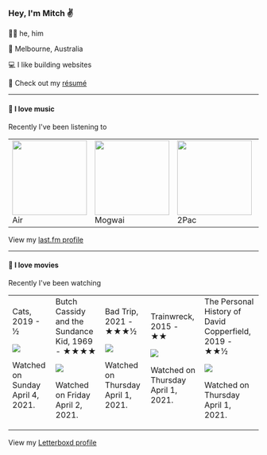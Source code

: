 <article><h3>Hey, I&#x27;m Mitch ✌️</h3><section><p>🙆‍♂️ he, him</p><p>📍 Melbourne, Australia</p><p>💻 I like building websites</p><p>📝 Check out my <a href="https://github.com/my-slab/resume">résumé</a></p></section><hr/><section><h4>💽 I love music</h4><p>Recently I&#x27;ve been listening to</p><table><tbody><td><img src="https://lastfm.freetls.fastly.net/i/u/174s/466f8fd2eaf94f5a92d44c63ffc8b33a.png" height="150px" alt="" role="presentation"/><br/>Air</td><td><img src="https://lastfm.freetls.fastly.net/i/u/174s/c9549e95ea6e455ba52445e13ef0649a.png" height="150px" alt="" role="presentation"/><br/>Mogwai</td><td><img src="https://lastfm.freetls.fastly.net/i/u/174s/4ca8269cfa0a4e0bb9a08aedfb645ed6.png" height="150px" alt="" role="presentation"/><br/>2Pac</td><td><img src="https://lastfm.freetls.fastly.net/i/u/174s/4dfa0959e9534f8dcfd24d5dc5110589.png" height="150px" alt="" role="presentation"/><br/>Pearl Jam</td><td><img src="https://lastfm.freetls.fastly.net/i/u/174s/140fbd4e75078c59a9a1552a8dfd1d85.png" height="150px" alt="" role="presentation"/><br/>Big Thief</td></tbody></table><span>View my <a href="https://www.last.fm/user/mylsb">last.fm profile</a></span></section><hr/><section><h4>📼 I love movies</h4><p>Recently I&#x27;ve been watching</p><table><tbody><td>Cats, 2019 - ½<br/><span> <p><img src="https://a.ltrbxd.com/resized/film-poster/4/6/5/9/7/8/465978-cats-0-500-0-750-crop.jpg?k=a8914b943d"/></p> <p>Watched on Sunday April 4, 2021.</p> </span></td><td>Butch Cassidy and the Sundance Kid, 1969 - ★★★★<br/><span> <p><img src="https://a.ltrbxd.com/resized/sm/upload/qv/1n/g0/ro/IetWfA2kG4ppZAe57NPyZ3ppts-0-500-0-750-crop.jpg?k=0adef4257c"/></p> <p>Watched on Friday April 2, 2021.</p> </span></td><td>Bad Trip, 2021 - ★★★½<br/><span> <p><img src="https://a.ltrbxd.com/resized/film-poster/5/0/6/9/7/2/506972-bad-trip-0-500-0-750-crop.jpg?k=d06e55e321"/></p> <p>Watched on Thursday April 1, 2021.</p> </span></td><td>Trainwreck, 2015 - ★★<br/><span> <p><img src="https://a.ltrbxd.com/resized/film-poster/1/9/4/9/7/5/194975-trainwreck-0-500-0-750-crop.jpg?k=135b961722"/></p> <p>Watched on Thursday April 1, 2021.</p> </span></td><td>The Personal History of David Copperfield, 2019 - ★★½<br/><span> <p><img src="https://a.ltrbxd.com/resized/film-poster/4/5/0/3/6/1/450361-the-personal-history-of-david-copperfield-0-500-0-750-crop.jpg?k=947d550e72"/></p> <p>Watched on Thursday April 1, 2021.</p> </span></td></tbody></table><span>View my <a href="https://letterboxd.com/myslab/">Letterboxd profile</a></span></section></article>